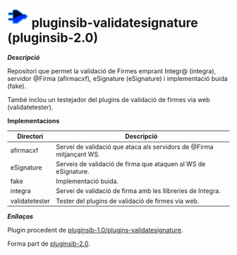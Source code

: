 # ![Logo](https://github.com/GovernIB/maven/raw/binaris/pluginsib/projectinfo_Attachments/icon.jpg) pluginsib-validatesignature  (pluginsib-2.0)

***Descripció***

Repositori que permet la validació de Firmes emprant Integr@ (integra), servidor @Firma (afirmacxf), eSignature (eSignature) i implementació buida (fake).

També inclou un testejador del plugins de validació de firmes via web (validatetester).

**Implementacions**

Directori | Descripció
------------ | -------------
afirmacxf | Servei de validació que ataca als servidors de @Firma mitjançant WS. 
eSignature | Serveis de validació de firma que ataquen al WS de eSignature.
fake | Implementació buida. 
integra | Servei de validació de firma amb les llibreries de Integra. 
validatetester | Tester del plugins de validació de firmes via web. 

***Enllaços***


Plugin procedent de [pluginsib-1.0/plugins-validatesignature](https://github.com/GovernIB/pluginsib/tree/pluginsib-1.0/plugins-validatesignature).  

Forma part de [pluginsib-2.0](https://github.com/GovernIB/pluginsib/tree/pluginsib-2.0).
